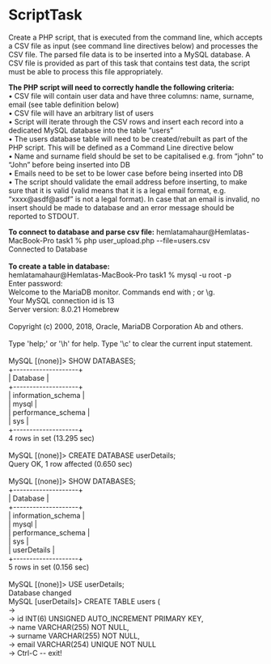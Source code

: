 # ScriptTask

Create a PHP script, that is executed from the command line, which accepts a CSV file as input
(see command line directives below) and processes the CSV file. The parsed file data is to be
inserted into a MySQL database. A CSV file is provided as part of this task that contains test
data, the script must be able to process this file appropriately.</br>

**The PHP script will need to correctly handle the following criteria:** </br>
• CSV file will contain user data and have three columns: name, surname, email
(see table definition below) </br>
• CSV file will have an arbitrary list of users </br>
• Script will iterate through the CSV rows and insert each record into a dedicated
MySQL database into the table “users” </br>
• The users database table will need to be created/rebuilt as part of the PHP script.
This will be defined as a Command Line directive below </br>
• Name and surname field should be set to be capitalised e.g. from “john” to “John”
before being inserted into DB </br>
• Emails need to be set to be lower case before being inserted into DB </br>
• The script should validate the email address before inserting, to make sure that it
is valid (valid means that it is a legal email format, e.g. “xxxx@asdf@asdf” is not
a legal format). In case that an email is invalid, no insert should be made to
database and an error message should be reported to STDOUT. </br>

**To connect to database and parse csv file:**
hemlatamahaur@Hemlatas-MacBook-Pro task1 % php user_upload.php --file=users.csv</br>
Connected to Database</br>
</br>
**To create a table in database:**</br>
hemlatamahaur@Hemlatas-MacBook-Pro task1 % mysql -u root -p</br>
Enter password: </br>
Welcome to the MariaDB monitor.  Commands end with ; or \g.</br>
Your MySQL connection id is 13</br>
Server version: 8.0.21 Homebrew</br>
</br>
Copyright (c) 2000, 2018, Oracle, MariaDB Corporation Ab and others.</br>
</br>
Type 'help;' or '\h' for help. Type '\c' to clear the current input statement.</br>
</br>
MySQL [(none)]> SHOW DATABASES;</br>
+--------------------+</br>
| Database           |</br>
+--------------------+</br>
| information_schema |</br>
| mysql              |</br>
| performance_schema |</br>
| sys                |</br>
+--------------------+</br>
4 rows in set (13.295 sec)</br>
</br>
MySQL [(none)]> CREATE DATABASE userDetails;</br>
Query OK, 1 row affected (0.650 sec)</br>
</br>
MySQL [(none)]> SHOW DATABASES;</br>
+--------------------+</br>
| Database           |</br>
+--------------------+</br>
| information_schema |</br>
| mysql              |</br>
| performance_schema |</br>
| sys                |</br>
| userDetails        |</br>
+--------------------+</br>
5 rows in set (0.156 sec)</br>
</br>
MySQL [(none)]> USE userDetails;</br>
Database changed</br>
MySQL [userDetails]> CREATE TABLE users (</br>
    -> </br>
    -> id INT(6) UNSIGNED AUTO_INCREMENT PRIMARY KEY, </br>
    -> name VARCHAR(255) NOT NULL,</br>
    -> surname VARCHAR(255) NOT NULL,</br>
    -> email VARCHAR(254) UNIQUE NOT NULL</br>
    -> Ctrl-C -- exit!</br>


